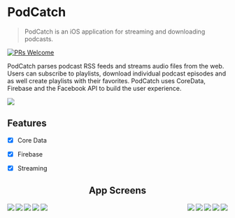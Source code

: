# PodCatch

> PodCatch is an iOS application for streaming and downloading podcasts.


[![PRs Welcome](https://img.shields.io/badge/PRs-welcome-brightgreen.svg?style=flat-square)](http://makeapullrequest.com)

PodCatch parses podcast RSS feeds and streams audio files from the web. Users can subscribe to playlists, download individual podcast episodes and as well create playlists with their favorites. PodCatch uses CoreData, Firebase and the Facebook API to build the user experience. 

![](https://raw.githubusercontent.com/chriswebb09/podcatcher/master/Resource/app.gif)

## Features

- [x] Core Data
- [x] Firebase
- [x] Streaming


<h2 align="center">App Screens</h2>

<img src="https://raw.githubusercontent.com/chriswebb09/podcatcher/master/Resource/start-screen.jpg" align="left">

<img src="https://raw.githubusercontent.com/chriswebb09/podcatcher/master/Resource/signup.jpg" align="right">

<img src="https://raw.githubusercontent.com/chriswebb09/podcatcher/master/Resource/search-screen.jpg" align="left">
<img src="https://raw.githubusercontent.com/chriswebb09/podcatcher/master/Resource/playlist-screen.jpg" align="right">


<img src="https://raw.githubusercontent.com/chriswebb09/podcatcher/master/Resource/player-screen.jpg" align="left">
<img src="https://raw.githubusercontent.com/chriswebb09/podcatcher/master/Resource/add-to.png" align="right">

<img src="https://raw.githubusercontent.com/chriswebb09/podcatcher/master/Resource/browse-screen.png" align="right">

<img src="https://raw.githubusercontent.com/chriswebb09/podcatcher/master/Resource/edit-home.png" align="left">


<img src="https://raw.githubusercontent.com/chriswebb09/podcatcher/master/Resource/home.png" align="right">

<img src="https://raw.githubusercontent.com/chriswebb09/podcatcher/master/Resource/playlist-delete.png" align="left">

